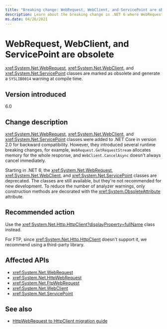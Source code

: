 ```yaml
---
title: "Breaking change: WebRequest, WebClient, and ServicePoint are obsolete"
description: Learn about the breaking change in .NET 6 where WebRequest, WebClient, and ServicePoint are deprecated in favor of HttpClient.
ms.date: 04/26/2021
---
```

# WebRequest, WebClient, and ServicePoint are obsolete

<xref:System.Net.WebRequest>, <xref:System.Net.WebClient>, and <xref:System.Net.ServicePoint> classes are marked as obsolete and generate a `SYSLIB0014` warning at compile time.

## Version introduced

6.0

## Change description

<xref:System.Net.WebRequest>, <xref:System.Net.WebClient>, and <xref:System.Net.ServicePoint> classes were added to .NET Core in version 2.0 for backward compatibility. However, they introduced several runtime breaking changes, for example, `WebRequest.GetRequestStream` allocates memory for the whole response, and `WebClient.CancelAsync` doesn't always cancel immediately.

Starting in .NET 6, the <xref:System.Net.WebRequest>, <xref:System.Net.WebClient>, and <xref:System.Net.ServicePoint> classes are deprecated. The classes are still available, but they're not recommended for new development. To reduce the number of analyzer warnings, only construction methods are decorated with the <xref:System.ObsoleteAttribute> attribute.

## Recommended action

Use the <xref:System.Net.Http.HttpClient?displayProperty=fullName> class instead.

For FTP, since <xref:System.Net.Http.HttpClient> doesn't support it, we recommend using a third-party library.

## Affected APIs

- <xref:System.Net.WebRequest>
- <xref:System.Net.HttpWebRequest>
- <xref:System.Net.FtpWebRequest>
- <xref:System.Net.WebClient>
- <xref:System.Net.ServicePoint>

## See also

- [HttpWebRequest to HttpClient migration guide](../../../../fundamentals/networking/http/httpclient-migrate-from-httpwebrequest.md)
